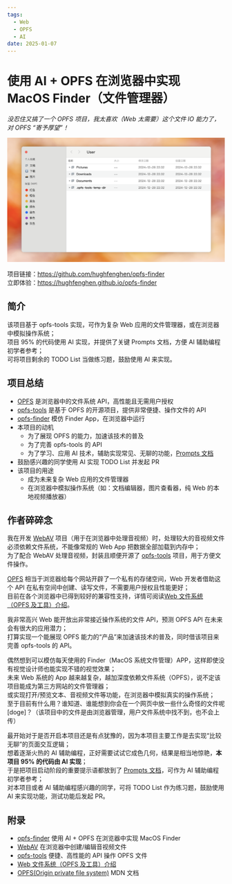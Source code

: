 ```yaml
---
tags:
  - Web
  - OPFS
  - AI
date: 2025-01-07
---
```


# 使用 AI + OPFS 在浏览器中实现 MacOS Finder（文件管理器）

_没忍住又搞了一个 OPFS 项目，我太喜欢（Web 太需要）这个文件 IO 能力了，对 OPFS “寄予厚望”！_

![preview img](./preview.png)

项目链接：<https://github.com/hughfenghen/opfs-finder>  
立即体验：<https://hughfenghen.github.io/opfs-finder>

## 简介

该项目基于 opfs-tools 实现，可作为复杂 Web 应用的文件管理器，或在浏览器中模拟操作系统；  
项目 95% 的代码使用 AI 实现，并提供了关键 Prompts 文档，方便 AI 辅助编程初学者参考；  
可将项目剩余的 TODO List 当做练习题，鼓励使用 AI 来实现。

## 项目总结

- [OPFS][4] 是浏览器中的文件系统 API，高性能且无需用户授权
- [opfs-tools][2] 是基于 OPFS 的开源项目，提供非常便捷、操作文件的 API
- [opfs-finder][5] 模仿 Finder App，在浏览器中运行
- 本项目的动机
  - 为了展现 OPFS 的能力，加速该技术的普及
  - 为了完善 opfs-tools 的 API
  - 为了学习、应用 AI 技术，辅助实现常见、无聊的功能，[Prompts 文档](./prompts.md)
- 鼓励感兴趣的同学使用 AI 实现 TODO List 并发起 PR
- 该项目的用途
  - 成为未来复杂 Web 应用的文件管理器
  - 在浏览器中模拟操作系统（如：文档编辑器，图片查看器，纯 Web 的本地视频播放器）

## 作者碎碎念

我在开发 [WebAV][1] 项目（用于在浏览器中处理音视频）时，处理较大的音视频文件必须依赖文件系统，不能像常规的 Web App 把数据全部加载到内存中；  
为了配合 WebAV 处理音视频，封装且顺便开源了 [opfs-tools][2] 项目，用于方便文件操作。

[OPFS][4] 相当于浏览器给每个网站开辟了一个私有的存储空间，Web 开发者借助这个 API 在私有空间中创建、读写文件，不需要用户授权且性能更好；  
目前在各个浏览器中已得到较好的兼容性支持，详情可阅读[Web 文件系统（OPFS 及工具）介绍][3]。

我非常高兴 Web 能开放出非常接近操作系统的文件 API，预测 OPFS API 在未来会有很大的应用潜力；  
打算实现一个能展现 OPFS 能力的“产品”来加速该技术的普及，同时借该项目来完善 opfs-tools 的 API。

偶然想到可以模仿每天使用的 Finder（MacOS 系统文件管理）APP，这样即使没有视觉设计师也能实现不错的视觉效果；  
未来 Web 系统的 App 越来越复杂，越加深度依赖文件系统（OPFS），说不定该项目能成为第三方网站的文件管理器；  
或实现打开/预览文本、音视频文件等功能，在浏览器中模拟真实的操作系统；  
至于目前有什么用？谁知道、谁能想到你会在一个网页中放一些什么奇怪的文件呢[doge]？（该项目中的文件是由浏览器管理，用户文件系统中找不到，也不会上传）

最开始对于是否开启本项目还是有点犹豫的，因为本项目主要工作是去实现“比较无聊”的页面交互逻辑；  
想着逐渐火热的 AI 辅助编程，正好需要试试它成色几何，结果是相当地惊艳，**本项目 95% 的代码由 AI 实现**；  
于是把项目启动阶段的重要提示语都放到了 [Prompts 文档](./prompts.md)，可作为 AI 辅助编程初学者参考；  
对本项目或者 AI 辅助编程感兴趣的同学，可将 TODO List 作为练习题，鼓励使用 AI 来实现功能，测试功能后发起 PR。

## 附录

- [opfs-finder][5] 使用 AI + OPFS 在浏览器中实现 MacOS Finder
- [WebAV][1] 在浏览器中创建/编辑音视频文件
- [opfs-tools][2] 便捷、高性能的 API 操作 OPFS 文件
- [Web 文件系统（OPFS 及工具）介绍][3]
- [OPFS(Origin private file system)][4] MDN 文档

[1]: https://github.com/WebAV-Tech/WebAV
[2]: https://github.com/hughfenghen/opfs-tools
[3]: https://hughfenghen.github.io/posts/2024/03/14/web-storage-and-opfs/
[4]: https://developer.mozilla.org/zh-CN/docs/Web/API/File_System_API/Origin_private_file_system
[5]: https://github.com/hughfenghen/opfs-finder
